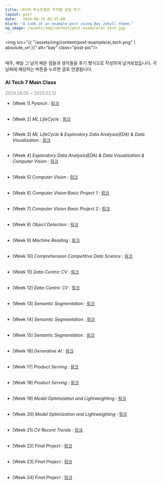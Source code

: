 ```yaml
---
title: 네이버 부스트캠프 주차별 일일 후기
layout: post
date:   2024-08-15 05:35:00
blurb: "A look at an example post using Bay Jekyll theme."
og_image: /assets/img/content/post-example/ai-tech.jpg
---
```




<img src="{{ "/assets/img/content/post-example/ai_tech.png" | absolute_url }}" alt="bay" class="post-pic"/>
<br />
<br />

매주, 매일 그 날의 배운 점들과 생각들을 후기 형식으로 작성하여 남겨보았습니다. 각 날짜에 해당하는 버튼을 누르면 글로 연결됩니다.  

  
### **AI Tech 7 Main Class**
<span style="color:grey">2024.08.05 ~ 2025.02.12</span>

* [Week 1] *Pytorch* : [링크](https://Haneol-Kijm.github.io/2024/08/05/boostcamp-001)
<br><br>

* [Week 2] *ML LifeCycle* : [링크](https://Haneol-Kijm.github.io/2024/08/16/boostcamp-002)
<br><br>

* [Week 3] *ML LifeCycle & Exploratory Data Analysis(EDA) & Data Visualization* : [링크](https://Haneol-Kijm.github.io/2024/08/23/boostcamp-003)
<br><br>

* [Week 4] *Exploratory Data Analysis(EDA) & Data Visualization & Computer Vision* : [링크](https://Haneol-Kijm.github.io/2024/08/30/boostcamp-004)
<br><br>

* [Week 5] *Computer Vision* : [링크](https://Haneol-Kijm.github.io/2024/09/06/boostcamp-005)
<br><br>

* [Week 6] *Computer Vision Basic Project 1* : [링크](https://Haneol-Kijm.github.io/2024/09/13/boostcamp-006)
<br><br>

* [Week 7] *Computer Vision Basic Project 2* : [링크](https://Haneol-Kijm.github.io/2024/09/20/boostcamp-007)
<br><br>

* [Week 8] *Object Detection* : [링크](https://Haneol-Kijm.github.io/2024/09/27/boostcamp-008)
<br><br>

* [Week 9] *Machine Reading* : [링크](https://Haneol-Kijm.github.io/2024/10/04/boostcamp-009)
<br><br>

* [Week 10] *Comprehension Competitive Data Science* : [링크](https://Haneol-Kijm.github.io/2024/10/11/boostcamp-010)
<br><br>

* [Week 11] *Data-Centric CV* : [링크](https://Haneol-Kijm.github.io/2024/10/18/boostcamp-011)
<br><br>

* [Week 12] *Data-Centric CV* : [링크](https://Haneol-Kijm.github.io/2024/10/25/boostcamp-012)
<br><br>

* [Week 13] *Semantic Segmentation* : [링크](https://Haneol-Kijm.github.io/2024/11/01/boostcamp-013)
<br><br>

* [Week 14] *Semantic Segmentation* : [링크](https://Haneol-Kijm.github.io/2024/11/08/boostcamp-014)
<br><br>

* [Week 15] *Semantic Segmentation* : [링크](https://Haneol-Kijm.github.io/2024/11/15/boostcamp-015)
<br><br>

* [Week 16] *Generative AI* : [링크](https://Haneol-Kijm.github.io/2024/11/22/boostcamp-016)
<br><br>

* [Week 17] *Product Serving* : [링크](https://Haneol-Kijm.github.io/2024/11/29/boostcamp-017)
<br><br>

* [Week 18] *Product Serving* : [링크](https://Haneol-Kijm.github.io/2024/12/06/boostcamp-018)
<br><br>

* [Week 19] *Model Optimization and Lightweighting* : [링크](https://Haneol-Kijm.github.io/2024/12/13/boostcamp-019)
<br><br>

* [Week 20] *Model Optimization and Lightweighting* : [링크](https://Haneol-Kijm.github.io/2024/12/20/boostcamp-020)
<br><br>

* [Week 21] *CV Recent Trends* : [링크](https://Haneol-Kijm.github.io/2024/12/27/boostcamp-021)
<br><br>

* [Week 22] *Final Project* : [링크](https://Haneol-Kijm.github.io/2025/01/03/boostcamp-022)
<br><br>

* [Week 23] *Final Project* : [링크](https://Haneol-Kijm.github.io/2025/01/10/boostcamp-023)
<br><br>

* [Week 24] *Final Project* : [링크](https://Haneol-Kijm.github.io/2025/01/17/boostcamp-024)
<br><br>
